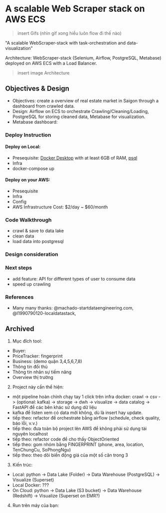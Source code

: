 # A scalable Web Scraper stack on AWS ECS
> insert Gifs (nhìn gif xong hiểu luôn flow đi thế nào)

"A scalable WebScraper-stack with task-orchestration and data-visualization"

Architecture: WebScraper-stack (Selenium, Airflow, PostgreSQL, Metabase) deployed on AWS ECS with a Load Balancer.
> insert image Architecture


## Objectives & Design
- Objectives: create a overview of real estate market in Saigon through a dashboard from crawled data.
- Design: Airflow on ECS to orchestrate Crawling/Cleaning/Loading, PostgreSQL for storing cleaned data, Metabase for visualization.
- Metabase dashboard: <link>

### Deploy Instruction
#### Deploy on Local:
- Presequisite: [Docker Desktop](https://docs.docker.com/engine/install/) with at least 6GB of RAM, [psql](https://formulae.brew.sh/formula/postgresql@13)
- Infra
- docker-compose up

#### Deploy on your AWS: 
- Presequisite
- Infra
- Config
- AWS Infrastructure Cost: $2/day ~ $60/month

### Code Walkthrough
- crawl & save to data lake
- clean data 
- load data into postgresql

### Design consideration

### Next steps
- add feature: API for different types of user to consume data
- speed up crawling


### References
- Many many thanks: @machado-startdataengineering.com, @l1990790120-localdatastack, 


## Archived
1. Mục đích tool:
- Buyer: 
-   PriceTracker: fingerprint
- Business: (demo quận 3,4,5,6,7,8)
-   Thông tin đối thủ
-   Thông tin nhân sự tiềm năng
-   Overview thị trường

2. Project này cần thể hiện:
- một pipeline hoàn chỉnh chạy tay 1 click trên infra docker: crawl -> csv -> (optional: kafka) -> storage -> dwh -> visualize -> data catalog -> FastAPI để các bên khác sử dụng dữ liệu
-   kafka để listen xem có data mới không, dù là insert hay update.
- tiếp theo: refactor để orchestrate bằng airflow (schedule, check quality, báo lỗi, v.v.)
- tiếp theo: đưa toàn bộ project lên AWS để không phải sử dụng tài nguyên localhost
- tiếp theo: refactor code để cho thấy ObjectOriented
- tiếp theo: gom nhóm bằng FINGERPRINT (phone, area, location, TenChungCu, SoPhongNgu)
- tiếp theo: theo dõi biến động giá của một số căn trong 3 

3. Kiến trúc:
- Local:        python -> Data Lake (Folder)      -> Data Warehouse (PostgreSQL)      -> Visualize (Superset)
- Local Docker: ???
- On Cloud:     python -> Data Lake (S3 bucket)   -> Data Warehouse (Redshift)        -> Visualize (Superset on EMR?)


4. Run trên máy của bạn:


